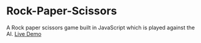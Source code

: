 # Rock-Paper-Scissors
A Rock paper scissors game built in JavaScript which is played against the AI. 
[Live Demo](https://maximgk97.github.io/Rock-Paper-Scissors/)
